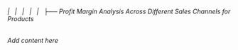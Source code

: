 ###### |   |   |   |   |   ├── Profit Margin Analysis Across Different Sales Channels for Products

*Add content here*